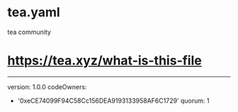 # tea.yaml
tea community
# https://tea.xyz/what-is-this-file
---
version: 1.0.0
codeOwners:
  - '0xeCE74099F94C58Cc156DEA9193133958AF6C1729'
quorum: 1
